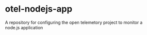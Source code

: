 # otel-nodejs-app
A repository for configuring the open telemetory project to monitor a node.js application
